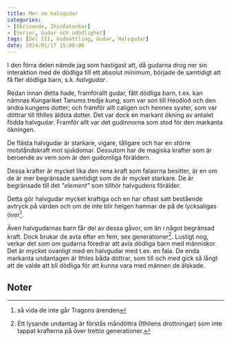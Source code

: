 ```yaml
---
title: Mer om halvgudar
categories:
- [Skrivande, Ihinðatankar]
- [Serier, Gudar och odödlighet]
tags: [Del III, Gudaättling, Gudar, Halvgudar]
date: 2014/01/17 15:00:00
---
```

I den förra delen nämde jag som hastigast att, då gudarna drog ner sin interaktion med de dödliga till ett absolut minimum, började de samtidigt att få fler dödliga barn, s.k. *halvgudar*.

Redan innan detta hade, framförallt gudar, fått dödliga barn, t.ex. kan nämnas Kungariket Tanums tredje kung, som var son till Héoðloð och den andra kungens dotter; och framför allt caligen och hennes syster, som var döttrar till Ithlles äldsta dotter. Det var dock en markant ökning av antalet födda halvgudar. Framför allt var det gudinnorna som stod för den markanta ökningen.

De flästa halvgudar är starkare, vigare, tåligare och har en större motståndskraft mot sjukdomar. Dessutom har de magiska krafter som är beroende av vem som är den gudomliga föräldern.

Dessa krafter är mycket lika den rena kraft som falaorna besitter, är en om de är mer begränsade samtidigt som de är mycket starkare. De är begränsade till det *"element"* som tillhör halvgudens förälder.

Detta gör halvgudar mycket kraftiga och en har oftast satt bestående avtryck på värden och om de inte blir helgen hamnar de på de lycksaligas över[^1].

Även halvgudarnas barn får del av dessa gåvor, om än i något begränsad kraft. Dock brukar de avta efter en fem, sex generationer[^2]. Lustigt nog, verkar det som om gudarna föredrar att avla dödliga barn med människor. Det är mycket ovanligt med en halvgudar med t.ex. en fala. De enda markanta undantagen är Ithles båda döttrar, som till och med gick så långt att de valde att bli dödliga för att kunna vara med männen de älskade.

## Noter
[^1]: så vida de inte går Tragons ärenden
[^2]: Ett lysande undantag är förstås måndöttra (Ithliens drottningar) som inte tappat krafterna på över trettio generationer.
